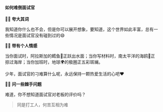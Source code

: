 #### 如何难倒面试官

🙌🏻 **夸大其词**

我知道你什么也不会，但是你可以展开想象，要知道，这个世界如此丰富，总有一些情况是面试官没有碰到过的😄

🙌🏻 **带有个人情感**

当你面试时，阿拉斯加的鳕鱼🐠正跃出水面；当你写材料时，南太平洋的海鸥🐤正掠过海岸；当你加班时，地球🌍的极圈正五彩斑斓。

少年，面试官的刁难算什么呢，永远保持一颗热爱生活的心吧❤️

🙌🏻 **问一些棘手问题**

难道，你不想知道面试官对老板的评价吗？

> 同是打工人，何苦互相为难